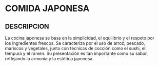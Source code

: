 # COMIDA JAPONESA

## DESCRIPCION

La cocina japonesa se basa en la simplicidad, el equilibrio y el respeto por los ingredientes frescos. Se caracteriza por el uso de arroz, pescado, mariscos y vegetales, junto con técnicas de cocción como el sushi, el tempura y el ramen. Su presentación es tan importante como su sabor, reflejando la armonía y la estética japonesa.